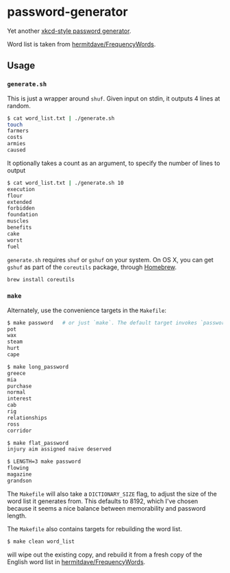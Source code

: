 # password-generator

Yet another [xkcd-style password generator](https://xkcd.com/936/).

Word list is taken from [hermitdave/FrequencyWords](https://github.com/hermitdave/FrequencyWords/).

## Usage

### `generate.sh`

This is just a wrapper around `shuf`. Given input on stdin, it outputs 4 lines at random.

```bash
$ cat word_list.txt | ./generate.sh
touch
farmers
costs
armies
caused
```

It optionally takes a count as an argument, to specify the number of lines to output

```bash
$ cat word_list.txt | ./generate.sh 10
execution
flour
extended
forbidden
foundation
muscles
benefits
cake
worst
fuel
```

`generate.sh` requires `shuf` or `gshuf` on your system.  On OS X, you can get `gshuf` as part of the `coreutils` package, through [Homebrew](https://brew.sh/).

```bash
brew install coreutils
```

### `make`

Alternately, use the convenience targets in the `Makefile`:

```bash
$ make password   # or just `make`. The default target invokes `password`.
pot
wax
steam
hurt
cape
```

```bash
$ make long_password
greece
mia
purchase
normal
interest
cab
rig
relationships
ross
corridor
```

```bash
$ make flat_password
injury aim assigned naive deserved
```

```bash
$ LENGTH=3 make password
flowing
magazine
grandson
```

The `Makefile` will also take a `DICTIONARY_SIZE` flag, to adjust the size of the word list it generates from. This defaults to 8192, which I've chosen because it seems a nice balance between memorability and password length.

The `Makefile` also contains targets for rebuilding the word list.
```bash
$ make clean word_list
```
will wipe out the existing copy, and rebuild it from a fresh copy of the English word list in [hermitdave/FrequencyWords](https://github.com/hermitdave/FrequencyWords/).
